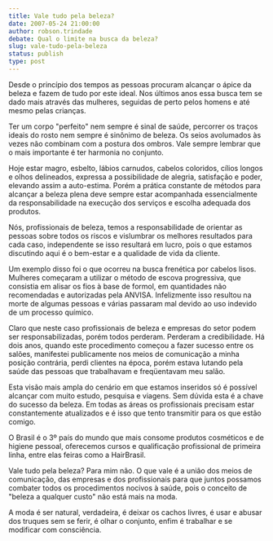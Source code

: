 ```yaml
---
title: Vale tudo pela beleza?
date: 2007-05-24 21:00:00
author: robson.trindade
debate: Qual o limite na busca da beleza?
slug: vale-tudo-pela-beleza
status: publish 
type: post
---
```


  

Desde o princípio dos tempos as pessoas procuram alcançar o ápice da beleza e fazem de tudo por este ideal. Nos últimos anos essa busca tem se dado mais através das mulheres, seguidas de perto pelos homens e até mesmo pelas crianças.  

  

Ter um corpo "perfeito" nem sempre é sinal de saúde, percorrer os traços ideais do rosto nem sempre é sinônimo de beleza. Os seios avolumados às vezes não combinam com a postura dos ombros. Vale sempre lembrar que o mais importante é ter harmonia no conjunto.   

  

Hoje estar magro, esbelto, lábios carnudos, cabelos coloridos, cílios longos e olhos delineados, expressa a possibilidade de alegria, satisfação e poder, elevando assim a auto-estima. Porém a prática constante de métodos para alcançar a beleza plena deve sempre estar acompanhada essencialmente da responsabilidade na execução dos serviços e escolha adequada dos produtos.   

  

Nós, profissionais de beleza, temos a responsabilidade de orientar as pessoas sobre todos os riscos e vislumbrar os melhores resultados para cada caso, independente se isso resultará em lucro, pois o que estamos discutindo aqui é o bem-estar e a qualidade de vida da cliente.   

  

Um exemplo disso foi o que ocorreu na busca frenética por cabelos lisos. Mulheres começaram a utilizar o método de escova progressiva, que consistia em alisar os fios à base de formol, em quantidades não recomendadas e autorizadas pela ANVISA. Infelizmente isso resultou na morte de algumas pessoas e várias passaram mal devido ao uso indevido de um processo químico.  

  

Claro que neste caso profissionais de beleza e empresas do setor podem ser responsabilizadas, porém todos perderam. Perderam a credibilidade. Há dois anos, quando este procedimento começou a fazer sucesso entre os salões, manifestei publicamente nos meios de comunicação a minha posição contrária, perdi clientes na época, porém estava lutando pela saúde das pessoas que trabalhavam e freqüentavam meu salão.   

  

Esta visão mais ampla do cenário em que estamos inseridos só é possível alcançar com muito estudo, pesquisa e viagens. Sem dúvida esta é a chave do sucesso da beleza. Em todas as áreas os profissionais precisam estar constantemente atualizados e é isso que tento transmitir para os que estão comigo.   

  

O Brasil é o 3º país do mundo que mais consome produtos cosméticos e de higiene pessoal, oferecemos cursos e qualificação profissional de primeira linha, entre elas feiras como a HairBrasil.  

  

Vale tudo pela beleza? Para mim não. O que vale é a união dos meios de comunicação, das empresas e dos profissionais para que juntos possamos combater todos os procedimentos nocivos à saúde, pois o conceito de "beleza a qualquer custo" não está mais na moda.  

  

 A moda é ser natural, verdadeira, é deixar os cachos livres, é usar e abusar dos truques sem se ferir, é olhar o conjunto, enfim é trabalhar e se modificar com consciência.
